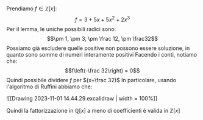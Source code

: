 Prendiamo $f \in \mathbb Z[x]$: $$f = 3 + 5x + 5x^2 + 2x^3$$
Per il lemma, le uniche possibili radici sono: $$\pm 1, \pm 3, \pm \frac 12, \pm \frac32$$
Possiamo già escludere quelle positive non possono essere soluzione, in quanto sono somme di numeri interamente positivi
Facendo i conti, notiamo che: $$f\left(-\frac 32\right) = 0$$
Quindi possibile dividere $f$ per $(x+\frac 32)$
In particolare, usando l'algoritmo di Ruffini abbiamo che: 

![[Drawing 2023-11-01 14.44.29.excalidraw | width = 100%]]

Quindi la fattorizzazione in $\mathbb Q[x]$ a meno di coefficienti è valida in $\mathbb Z[x]$